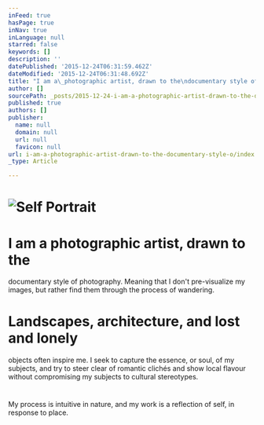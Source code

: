 ```yaml
---
inFeed: true
hasPage: true
inNav: true
inLanguage: null
starred: false
keywords: []
description: ''
datePublished: '2015-12-24T06:31:59.462Z'
dateModified: '2015-12-24T06:31:48.692Z'
title: "I am a\_photographic artist, drawn to the\ndocumentary style of photography. Meaning that I don’t pre-visualize my images,\nbut rather find them through the process of wandering."
author: []
sourcePath: _posts/2015-12-24-i-am-a-photographic-artist-drawn-to-the-documentary-style-o.md
published: true
authors: []
publisher:
  name: null
  domain: null
  url: null
  favicon: null
url: i-am-a-photographic-artist-drawn-to-the-documentary-style-o/index.html
_type: Article

---
```

# ![Self Portrait](https://the-grid-user-content.s3-us-west-2.amazonaws.com/00862479-1321-469e-b461-e707bfe8decf.jpg)

# I am a photographic artist, drawn to the
documentary style of photography. Meaning that I don't pre-visualize my images,
but rather find them through the process of wandering.

# Landscapes, architecture, and lost and lonely
objects often inspire me. I seek to capture the essence, or soul, of my
subjects, and try to steer clear of romantic clichés and show local
flavour without compromising my subjects to cultural stereotypes.

# 

My process is intuitive in nature, and my work
is a reflection of self, in response to place.